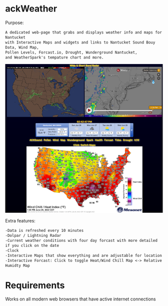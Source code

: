 ackWeather
=====
Purpose: 

	A dedicated web-page that grabs and displays weather info and maps for Nantucket 
	with Interactive Maps and widgets and links to Nantucket Sound Bouy Data, Wind Map,
    Pollen Levels, Forcast.io, Drought, Wunderground Nantucket, 
	and WeatherSpark's tempature chart and more.

<img src="https://github.com/xeoron/ackWeather/blob/master/images/sample.png?raw=true"/>

Extra features:

	-Data is refreshed every 10 minutes
	-Dolpar / Lightning Radar
    -Current weather conditions with four day forcast with more detailed if you click on the date
	-Clock
	-Interactive Maps that show everything and are adjustable for location
    -Interactive Forcast: Click to toggle Heat/Wind Chill Map <-> Relative Humidty Map
	
	
	
Requirements
=====
Works on all modern web browsers that have active internet connections

	
